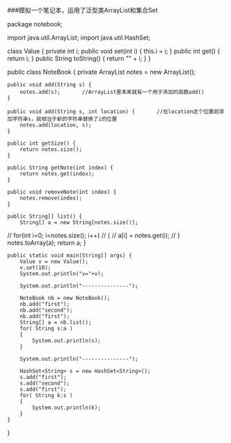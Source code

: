 ###模拟一个笔记本，运用了泛型类ArrayList和集合Set

package notebook;

import java.util.ArrayList;
import java.util.HashSet;

class Value {
	private int i;
	public void set(int i) {
		this.i = i;
	}
	public int get() {
		return i;
	}
	public String toString() {
		return "" + i;
	}
}

public class NoteBook {
	private ArrayList<String> notes = new ArrayList<String>();
	
	public void add(String s) {
		notes.add(s);		//ArrayList里本来就有一个用于添加的函数add()
	}
	
	public void add(String s, int location) {		//在location这个位置前添加字符串s，就相当于新的字符串替换了i的位置
		notes.add(location, s);
	}
	
	public int getSize() {
		return notes.size();
	}
	
	public String getNote(int index) {
		return notes.get(index);
	}
	
	public void removeNote(int index) {
		notes.remove(index);
	}
	
	public String[] list() {
		String[] a = new String[notes.size()];
//		for(int i=0; i<notes.size(); i++)
//		{
//			a[i] = notes.get(i);
//		}
		notes.toArray(a);
		return a;
	}
	
	public static void main(String[] args) {
		Value v = new Value();
		v.set(10);
		System.out.println("v="+v);
		
		System.out.println("---------------");
		
		NoteBook nb = new NoteBook();
		nb.add("first");
		nb.add("second");
		nb.add("first");
		String[] a = nb.list();
		for( String s:a )
		{
			System.out.println(s);
		}
		
		System.out.println("---------------");
		
		HashSet<String> s = new HashSet<String>();
		s.add("first");
		s.add("second");
		s.add("first");
		for( String k:s )
		{
			System.out.println(k);
		}
	}

}

